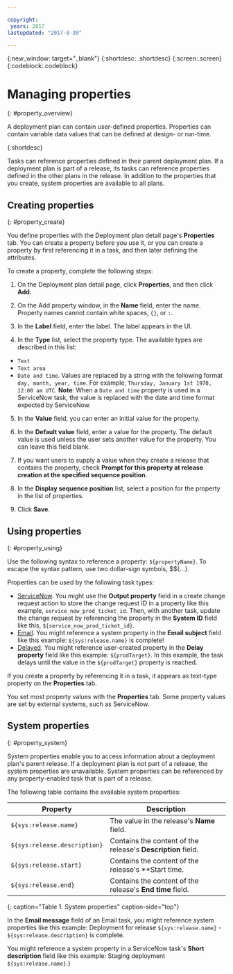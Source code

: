 ```yaml
---

copyright:
 years: 2017
lastupdated: "2017-8-30"

---
```


{:new_window: target="_blank"}
{:shortdesc: .shortdesc}
{:screen:.screen}
{:codeblock:.codeblock}

# Managing properties
{: #property_overview}

A deployment plan can contain user-defined properties. Properties can contain variable data values that can be defined at design- or run-time.

{:shortdesc}

Tasks can reference properties defined in their parent deployment plan. If a deployment plan is part of a release, its tasks can reference properties defined in the other plans in the release. In addition to the properties that you create, system properties are available to all plans.

## Creating properties
{: #property_create}

You define properties with the Deployment plan detail page's **Properties** tab. You can create a property before you use it, or you can create a property by first referencing it in a task, and then later defining the attributes.

To create a property, complete the following steps:

1. On the Deployment plan detail page, click **Properties**, and then click **Add**.

2. On the Add property window, in the **Name** field, enter the name. Property names cannot contain white spaces, `{}`, or `:`.

2. In the **Label** field, enter the label. The label appears in the UI.

3. In the **Type** list, select the property type. The available types are described in this list:
- `Text`
- `Text area`
- `Date and time`. Values are replaced by a string with the following format `day, month, year, time`. For example, `Thursday, January 1st 1970, 12:00 am UTC`. **Note**: When a `Date and time` property is used in a ServiceNow task, the value is replaced with the date and time  format expected by ServiceNow.

5. In the **Value** field, you can enter an initial value for the property.

5. In the **Default value** field, enter a value for the property. The default value is used unless the user sets another value for the property. You can leave this field blank.

6. If you want users to supply a value when they create a release that contains the property, check **Prompt for this property at release creation at the specified sequence position**.

6. In the **Display sequence position** list, select a position for the property in the list of properties.

6. Click **Save**. 

## Using properties
{: #property_using}

Use the following syntax to reference a property: `${propertyName}`. To escape the syntax pattern, use two dollar-sign symbols, $${...}.

Properties can be used by the following task types:

- [ServiceNow](/docs/services/UCCR/UCCR_tasksServiceNow.html). You might use the **Output property** field in a create change request action to store the change request ID in a property like this example, `service_now_prod_ticket_id`. Then, with another task, update the change request by referencing the property in the **System ID** field like this, `${service_now_prod_ticket_id}`.
- [Email](/docs/services/UCCR/UCCR_tasksEmail.html). You might reference a system property in the **Email subject** field like this example: `${sys:release.name}` is complete!
- [Delayed](/docs/services/UCCR/UCCR_tasksDelayed.html). You might reference user-created property in the **Delay property** field like this example: `${prodTarget}`. In this example, the task delays until the value in the `${prodTarget}` property is reached.
<!--- [Wait for approval](/docs/services/UCCR/UCCR_tasksWaitApproval.html)-->

If you create a property by referencing it in a task, it appears as text-type property on the **Properties** tab. 

You set most property values with the **Properties** tab. Some property values are set by external systems, such as ServiceNow.

## System properties
{: #property_system}

System properties enable you to access information about a deployment plan's parent release. If a deployment plan is not part of a release, the system properties are unavailable. System properties can be referenced by any property-enabled task that is part of a release.

The following table contains the available system properties:

| Property  | Description  |
| ------------------ |------------------|
|`${sys:release.name}`                 |The value in the release's **Name** field.|
|`${sys:release.description}`                        |Contains the content of the release's **Description** field.|
|`${sys:release.start}`                        |Contains the content of the release's **Start time.|
|`${sys:release.end}`                 |Contains the content of the release's **End time** field.|

{: caption="Table 1. System properties" caption-side="top"}

In the **Email message** field of an Email task, you might reference system properties like this example: Deployment for release `${sys:release.name}` - `${sys:release.description}` is complete.

You might reference a system property in a ServiceNow task's **Short description** field like this example: Staging deployment `${sys:release.name}`.}
